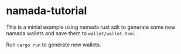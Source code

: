 # namada-tutorial

This is a minial example using namada rust sdk to generate some new namada wallets and save them to `wallet/wallet.toml`.

Run `cargo run` to generate new wallets.
